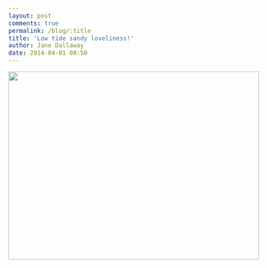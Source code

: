 ```yaml
---
layout: post
comments: true
permalink: /blog/:title
title: 'Low tide sandy loveliness!'
author: Jane Dallaway
date: 2014-04-01 08:50
---
```


<div><a href="http://static.skitters.dallaway.com/tp_IMG_20140401_084525.JPG"><img src="http://static.skitters.dallaway.com/tp_thumb_IMG_20140401_084525.JPG" width="500" height="375"/></a></div>


  
      
